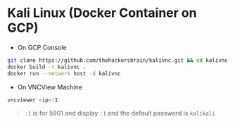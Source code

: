 # Kali Linux (Docker Container on GCP)

- On GCP Console
```bash
git clone https://github.com/thehackersbrain/kalivnc.git && cd kalivnc
docker build -t kalivnc .
docker run --network host -d kalivnc
```

- On VNCView Machine
```bash
vncviewer <ip>:1
```
> `:1` is for 5901 and display `:1` and the default password is `kalikali`
